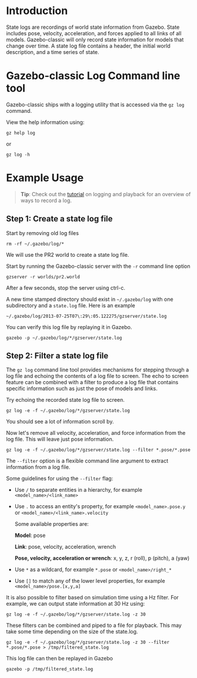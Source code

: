 # Introduction

State logs are recordings of world state information from Gazebo. State includes pose, velocity, acceleration, and forces applied to all links of all models. Gazebo-classic will only record state information for models that change over time. A state log file contains a header, the initial world description, and a time series of state.

# Gazebo-classic Log Command line tool

Gazebo-classic ships with a logging utility that is accessed via the `gz log` command.

View the help information using:

~~~
gz help log
~~~

or

~~~
gz log -h
~~~

# Example Usage

> **Tip**: Check out the
[tutorial](/tutorials?tut=logging_playback)
on logging and playback for an overview of ways to record a log.

## Step 1: Create a state log file

Start by removing old log files

~~~
rm -rf ~/.gazebo/log/*
~~~

We will use the PR2 world to create a state log file.

Start by running the Gazebo-classic server with the `-r` command line option

~~~
gzserver -r worlds/pr2.world
~~~

After a few seconds, stop the server using ctrl-c.

A new time stamped directory should exist in `~/.gazebo/log` with one subdirectory and a `state.log` file. Here is an example

~~~
~/.gazebo/log/2013-07-25T07\:29\:05.122275/gzserver/state.log
~~~

You can verify this log file by replaying it in Gazebo.

~~~
gazebo -p ~/.gazebo/log/*/gzserver/state.log
~~~

## Step 2: Filter a state log file

The `gz log` command line tool provides mechanisms for stepping through a log file and echoing the contents of a log file to screen. The echo to screen feature can be combined with a filter to produce a log file that contains specific information such as just the pose of models and links.

Try echoing the recorded state log file to screen.

~~~
gz log -e -f ~/.gazebo/log/*/gzserver/state.log
~~~

You should see a lot of information scroll by.

Now let's remove all velocity, acceleration, and force information from the log file. This will leave just pose information.

~~~
gz log -e -f ~/.gazebo/log/*/gzserver/state.log --filter *.pose/*.pose
~~~

The `--filter` option is a flexible command line argument to extract information from a log file.

Some guidelines for using the `--filter` flag:

* Use `/` to separate entities in a hierarchy, for example `<model_name>/<link_name>`

* Use `.` to access an entity's property, for example `<model_name>.pose.y` or `<model_name>/<link_name>.velocity`

  Some available properties are:

  **Model**: pose

  **Link**: pose, velocity, acceleration, wrench

  **Pose, velocity, acceleration or wrench**: x, y, z, r (roll), p (pitch), a (yaw)

* Use `*` as a wildcard, for example `*.pose` or `<model_name>/right_*`

* Use `[]` to match any of the lower level properties, for example `<model_name>/pose.[x,y,a]`

It is also possible to filter based on simulation time using a Hz filter.
For example, we can output state information at 30 Hz using:

~~~
gz log -e -f ~/.gazebo/log/*/gzserver/state.log -z 30
~~~

These filters can be combined and piped to a file for playback. This may take some time depending on the size of the state.log.

~~~
gz log -e -f ~/.gazebo/log/*/gzserver/state.log -z 30 --filter *.pose/*.pose > /tmp/filtered_state.log
~~~

This log file can then be replayed in Gazebo

~~~
gazebo -p /tmp/filtered_state.log
~~~




